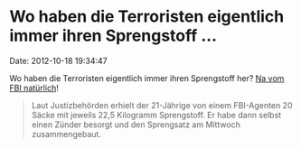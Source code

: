 Wo haben die Terroristen eigentlich immer ihren Sprengstoff \...
================================================================

Date: 2012-10-18 19:34:47

Wo haben die Terroristen eigentlich immer ihren Sprengstoff her? [Na vom
FBI
natürlich](http://www.tagesanzeiger.ch/panorama/vermischtes/Polizei-vereitelt-Anschlag-auf-USZentralbank/story/19921606)!

> Laut Justizbehörden erhielt der 21-Jährige von einem FBI-Agenten 20
> Säcke mit jeweils 22,5 Kilogramm Sprengstoff. Er habe dann selbst
> einen Zünder besorgt und den Sprengsatz am Mittwoch zusammengebaut.
